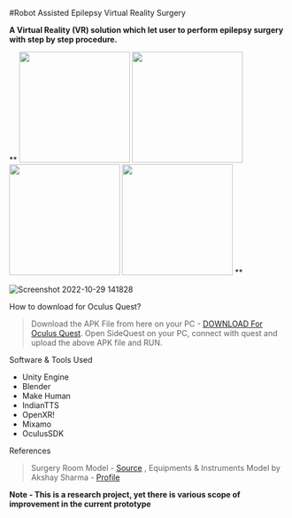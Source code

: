 #Robot Assisted Epilepsy Virtual Reality Surgery

**A Virtual Reality (VR) solution which let user to perform epilepsy surgery with step by step procedure.**

**
<img src="https://user-images.githubusercontent.com/68364794/198873746-e9b8f2c9-d656-4e0e-87c3-bc6dcef08f9c.jpg" width="200" height="200" />
<img src="https://user-images.githubusercontent.com/68364794/198873759-b220cf8f-487d-4ead-a442-7b6372eafed8.jpg" width="200" height="200" />
<img src="https://user-images.githubusercontent.com/68364794/198873761-9892a42e-79d2-4679-8936-af9fada49f59.jpg" width="200" height="200" />
<img src="https://user-images.githubusercontent.com/68364794/198873762-c87cc68e-d068-4459-85cb-baba326f21de.jpg" width="200" height="200" />
**


![Screenshot 2022-10-29 141828](https://user-images.githubusercontent.com/68364794/198873765-4f867e9b-9bb2-433a-acf0-a354899fbe3e.png)

How to download for Oculus Quest?

> Download the APK File from here on your PC - [DOWNLOAD For Oculus Quest](https://akshaysharmadev.itch.io/vr-epilepsy-surgery).
> Open SideQuest on your PC, connect with quest and upload the above APK file and RUN.

Software & Tools Used
- Unity Engine
- Blender
- Make Human
- IndianTTS
- OpenXR!
- Mixamo
- OculusSDK

References

> Surgery Room Model - [Source](https://3dwarehouse.sketchup.com/model/fd77987f-3699-48bb-bd9f-5243ec6e0a1a/Operation-INNO)
> , Equipments & Instruments Model by Akshay Sharma - [Profile](https://www.linkedin.com/in/akshay-sharma-27252418b/)

**Note - This is a research project, yet there is various scope of improvement in the current prototype**
